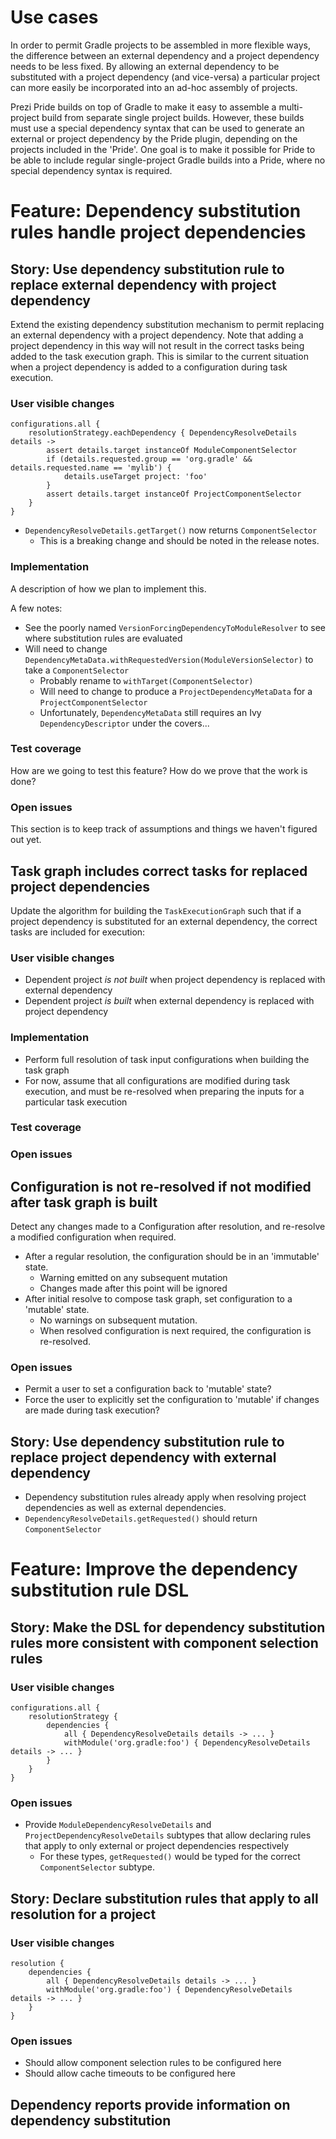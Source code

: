# Use cases

In order to permit Gradle projects to be assembled in more flexible ways, the difference between an external dependency and a project dependency
needs to be less fixed. By allowing an external dependency to be substituted with a project dependency (and vice-versa) a particular project
can more easily be incorporated into an ad-hoc assembly of projects.

Prezi Pride builds on top of Gradle to make it easy to assemble a multi-project build from separate single project builds. However, these builds
must use a special dependency syntax that can be used to generate an external or project dependency by the Pride plugin, depending on the 
projects included in the 'Pride'. One goal is to make it possible for Pride to be able to include regular single-project Gradle builds into a Pride,
where no special dependency syntax is required.

# Feature: Dependency substitution rules handle project dependencies

## Story: Use dependency substitution rule to replace external dependency with project dependency

Extend the existing dependency substitution mechanism to permit replacing an external dependency with a project dependency.
Note that adding a project dependency in this way will not result in the correct tasks being added to the task execution graph.
This is similar to the current situation when a project dependency is added to a configuration during task execution.

### User visible changes

```
configurations.all {
    resolutionStrategy.eachDependency { DependencyResolveDetails details ->
        assert details.target instanceOf ModuleComponentSelector
        if (details.requested.group == 'org.gradle' && details.requested.name == 'mylib') {
            details.useTarget project: 'foo'
        }
        assert details.target instanceOf ProjectComponentSelector
    }
}
```

- `DependencyResolveDetails.getTarget()` now returns `ComponentSelector`
    - This is a breaking change and should be noted in the release notes.

### Implementation

A description of how we plan to implement this.

A few notes:

- See the poorly named `VersionForcingDependencyToModuleResolver` to see where substitution rules are evaluated
- Will need to change `DependencyMetaData.withRequestedVersion(ModuleVersionSelector)` to take a `ComponentSelector`
    - Probably rename to `withTarget(ComponentSelector)`
    - Will need to change to produce a `ProjectDependencyMetaData` for a `ProjectComponentSelector`
    - Unfortunately, `DependencyMetaData` still requires an Ivy `DependencyDescriptor` under the covers...

### Test coverage

How are we going to test this feature? How do we prove that the work is done?

### Open issues

This section is to keep track of assumptions and things we haven't figured out yet.

## Task graph includes correct tasks for replaced project dependencies

Update the algorithm for building the `TaskExecutionGraph` such that if a project dependency is substituted for an
external dependency, the correct tasks are included for execution:

### User visible changes

- Dependent project _is not built_ when project dependency is replaced with external dependency
- Dependent project _is built_ when external dependency is replaced with project dependency

### Implementation

- Perform full resolution of task input configurations when building the task graph
- For now, assume that all configurations are modified during task execution, 
  and must be re-resolved when preparing the inputs for a particular task execution

### Test coverage

### Open issues

## Configuration is not re-resolved if not modified after task graph is built

Detect any changes made to a Configuration after resolution, and re-resolve a modified configuration when required.

- After a regular resolution, the configuration should be in an 'immutable' state.
    - Warning emitted on any subsequent mutation
    - Changes made after this point will be ignored
- After initial resolve to compose task graph, set configuration to a 'mutable' state.
    - No warnings on subsequent mutation.
    - When resolved configuration is next required, the configuration is re-resolved.
     
### Open issues

- Permit a user to set a configuration back to 'mutable' state?
- Force the user to explicitly set the configuration to 'mutable' if changes are made during task execution?

## Story: Use dependency substitution rule to replace project dependency with external dependency

- Dependency substitution rules already apply when resolving project dependencies as well as external dependencies.
- `DependencyResolveDetails.getRequested()` should return `ComponentSelector`

# Feature: Improve the dependency substitution rule DSL

## Story: Make the DSL for dependency substitution rules more consistent with component selection rules

### User visible changes

```
configurations.all {
    resolutionStrategy {
        dependencies {
            all { DependencyResolveDetails details -> ... }
            withModule('org.gradle:foo') { DependencyResolveDetails  details -> ... }
        }
    }
}
```

### Open issues

- Provide `ModuleDependencyResolveDetails` and `ProjectDependencyResolveDetails` subtypes that allow declaring rules that apply 
  to only external or project dependencies respectively
     - For these types, `getRequested()` would be typed for the correct `ComponentSelector` subtype.


## Story: Declare substitution rules that apply to all resolution for a project

### User visible changes

```
resolution {
    dependencies {
        all { DependencyResolveDetails details -> ... }
        withModule('org.gradle:foo') { DependencyResolveDetails  details -> ... }
    }
}
```

### Open issues

- Should allow component selection rules to be configured here
- Should allow cache timeouts to be configured here

## Dependency reports provide information on dependency substitution

